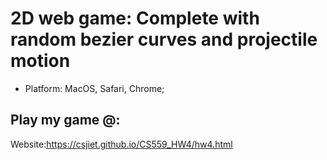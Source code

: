 # 2D web game: Complete with random bezier curves and projectile motion
- Platform: MacOS, Safari, Chrome;
## Play my game @:
Website:<a href="gitpages">https://csjiet.github.io/CS559_HW4/hw4.html</a>

